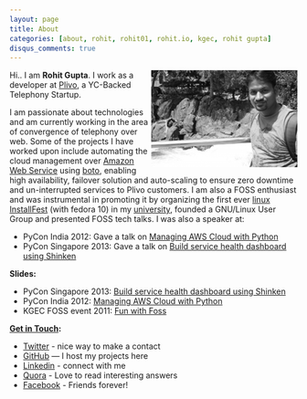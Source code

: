 ```yaml
---
layout: page
title: About
categories: [about, rohit, rohit01, rohit.io, kgec, rohit gupta]
disqus_comments: true
---
```


<img src="/res/about/rohit.jpg" width="256" height="170" align="right">

Hi.. I am **Rohit Gupta**. I work as a developer at [Plivo](http://plivo.com), a YC-Backed Telephony Startup.

I am passionate about technologies and am currently working in the area of convergence of telephony over web. Some of the projects I have worked upon include automating the cloud management over [Amazon Web Service](http://aws.amazon.com) using [boto](https://github.com/boto/boto), enabling high availability, failover solution and auto-scaling to ensure zero downtime and un-interrupted services to Plivo customers.
I am also a FOSS enthusiast and was instrumental in promoting it by organizing the first ever [linux InstallFest](/first-ever-linux-installfest-in-kgec.html) (with fedora 10) in my [university](http://www.kgec.ac.in/), founded a GNU/Linux User Group and presented FOSS tech talks. I was also a speaker at:

- PyCon India 2012: Gave a talk on [Managing AWS Cloud with Python](http://in.pycon.org/2012/funnel/pyconindia2012/33-managing-aws-cloud-with-python)
- PyCon Singapore 2013: Gave a talk on [Build service health dashboard using Shinken](https://pycon.sg/schedule/presentation/23/)

**Slides:**

- PyCon Singapore 2013: [Build service health dashboard using Shinken](/res/talks/pycon-singapore-2013/slides.html)
- PyCon India 2012: [Managing AWS Cloud with Python](/res/talks/pycon-india-2012/slides.html)
- KGEC FOSS event 2011: [Fun with Foss](/res/talks/fun-with-foss.pdf)


**[Get in Touch](mailto:rohit.kgec@gmail.com):**

- [Twitter](http://twitter.com/rohit01) - nice way to make a contact
- [GitHub](https://github.com/rohit01) — I host my projects here
- [Linkedin](http://www.linkedin.com/in/rohit01) - connect with me
- [Quora](http://www.quora.com/Rohit-Gupta-18) - Love to read interesting answers
- [Facebook](https://www.facebook.com/rohit01io) - Friends forever!
